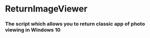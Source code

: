 # ReturnImageViewer
### The script which allows you to return classic app of photo viewing in Windows 10
